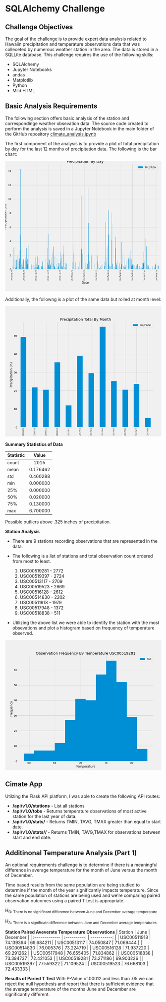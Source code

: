# SQLAlchemy Challenge

## Challenge Objectives
The goal of the challenge is to provide expert data analysis related to Hawaiin precipitation and temperature observations data that was colleceted by numerous weather station in the area. The data is stored in a SQLLite database.  This challenge requires the use of the following skills:

- SQLAlchemy 
- Jupyter Notebooks
- andas
- Matplotlib
- Python
- Mild HTML

## Basic Analysis Requirements
The following section offers basic analysis of the station and correspondinge weather obsevation data.  The source code created to perform the analysis is saved in a Jupyter Notebook in the main folder of the GitHub repository [climate_analysis.ipynb](https://github.com/mregpala/sqlalchemy-challenge)

The first component of the analysis is to provide a plot of total precipitation by day for the last 12 months of precipitation data.  The following is the bar chart:

![Fig 1.1](Images/precip_by_day.png)

Additionally, the followng is a plot of the same data but rolled at month level:

![Fig 1.2](Images/precip_by_month.png)


**Summary Statistics of Data**

 Statistic      | Value        |
 :------------- | :----------: |
 count          | 2015         |
 mean           | 0.176462     |
 std            | 0.460288     |
 min            | 0.000000     |
 25%            | 0.000000     |
 50%            | 0.020000     |
 75%            | 0.130000     |
 max            | 6.700000     |

 Possible outliers above .325 inches of precipitation.
 


**Station Analysis**
- There are 9 stations recording observations that are represented in the data.
- The following is a list of stations and total observation count ordered from most to least.
    1. USC00519281 - 2772
    2. USC00519397 - 2724
    3. USC00513117 - 2709
    4. USC00519523 - 2669
    5. USC00516128 - 2612
    6. USC00514830 - 2202
    7. USC00511918 - 1979
    8. USC00517948 - 1372
    9. USC00518838 -  511

 - Utilizing the above list we were able to identify the station with the most obsevations and plot a histogram based on frequency of temperature observed.

![Fig 1.3](Images/most_active_hist.png)


 ## Cimate App
 Utilzing the Flask API platform, I was able to create the following API routes:

 - **/api/v1.0/stations** - List all stations
 - **/api/v1.0/tobs** - Returns temperature observations of most active station for the last year of data. 
 - **/api/v1.0/stats/<start>** - Returns TMIN, TAVG, TMAX greater than equal to start date.
 - **/api/v1.0/stats/<start>/<end>** - Returns TMIN, TAVG,TMAX for observations between start and end date.


## Additinonal Temperature Analysis (Part 1)
An optional requirements challenge is to determine if there is a meaningful difference in average temperature for the month of June versus the month of December.  

Time based results from the same population are being studied to determine if the month of the year significantly impacts temperature. Since the same population of stations are being used and we're comparing paired observation outcomes using a paired T test is appropriate.

H<sub>O: There is no significant difference between June and December average temperature

H<sub>A: There is a significatn difference between Jane and December average temperatures

**Station Paired Aveverate Temperature Observations**
| Station        | June         | December     |
| :------------- | :----------: | -----------: |
| USC00511918    | 74.139394    | 69.684211    |
| USC00513117    | 74.050847    | 71.069444    |
| USC00514830    | 76.005376    | 73.224719    |
| USC00516128    | 71.937220    | 69.291262    |
| USC00517948    | 76.655405    | 71.834862    |
| USC00518838    | 73.394737    | 72.421053    |
| USC00519281    | 73.271186    | 69.903226    |
| USC00519397    | 77.559322    | 71.109524    |
| USC00519523    | 76.668103    | 72.433333    |

**Results of Paried T Test**
With P-Value of.00012 and less than .05 we can reject the null hypothesis and report that there is sufficient evidence that the average temperature of the months June and December are significantly different.

